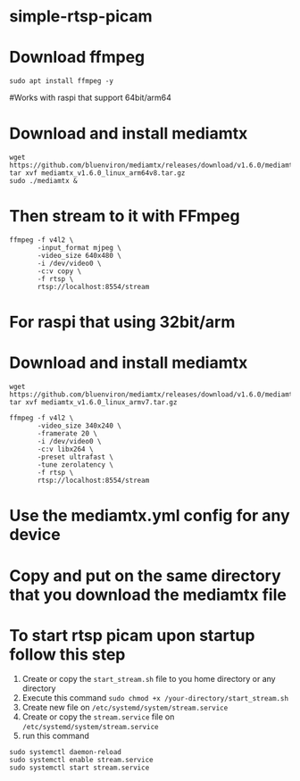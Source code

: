 # simple-rtsp-picam

# Download ffmpeg

```
sudo apt install ffmpeg -y
```

#Works with raspi that support 64bit/arm64
# Download and install mediamtx
```
wget https://github.com/bluenviron/mediamtx/releases/download/v1.6.0/mediamtx_v1.6.0_linux_arm64v8.tar.gz
tar xvf mediamtx_v1.6.0_linux_arm64v8.tar.gz
sudo ./mediamtx &
```

# Then stream to it with FFmpeg
```
ffmpeg -f v4l2 \
       -input_format mjpeg \
       -video_size 640x480 \
       -i /dev/video0 \
       -c:v copy \
       -f rtsp \
       rtsp://localhost:8554/stream
```

# For raspi that using 32bit/arm
# Download and install mediamtx
```
wget https://github.com/bluenviron/mediamtx/releases/download/v1.6.0/mediamtx_v1.6.0_linux_armv7.tar.gz
tar xvf mediamtx_v1.6.0_linux_armv7.tar.gz
```

```
ffmpeg -f v4l2 \
       -video_size 340x240 \
       -framerate 20 \
       -i /dev/video0 \
       -c:v libx264 \
       -preset ultrafast \
       -tune zerolatency \
       -f rtsp \ 
       rtsp://localhost:8554/stream
```

# Use the mediamtx.yml config for any device
# Copy and put on the same directory that you download the mediamtx file

# To start rtsp picam upon startup follow this step
1. Create or copy the `start_stream.sh` file to you home directory or any directory
2. Execute this command `sudo chmod +x /your-directory/start_stream.sh`
3. Create new file on `/etc/systemd/system/stream.service`
4. Create or copy the `stream.service` file on `/etc/systemd/system/stream.service`
5. run this command 
```
sudo systemctl daemon-reload
sudo systemctl enable stream.service
sudo systemctl start stream.service
```